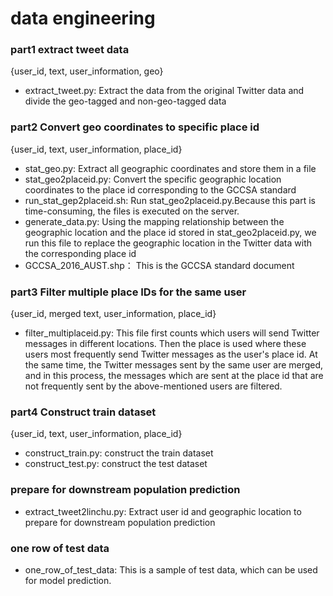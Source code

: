 # data engineering

### part1 extract tweet data
{user_id, text, user_information, geo}
* extract_tweet.py: 
  Extract the data from the original Twitter data and divide the geo-tagged and non-geo-tagged data
  
### part2 Convert geo coordinates to specific place id
{user_id, text, user_information, place_id}
* stat_geo.py:
  Extract all geographic coordinates and store them in a file
* stat_geo2placeid.py:
  Convert the specific geographic location coordinates to the place id corresponding to the GCCSA standard
* run_stat_gep2placeid.sh:
  Run stat_geo2placeid.py.Because this part is time-consuming, the files is executed on the server.
* generate_data.py:
  Using the mapping relationship between the geographic location and the place id stored in stat_geo2placeid.py, we run 
  this file to replace the geographic location in the Twitter data with the corresponding place id
* GCCSA_2016_AUST.shp：
  This is the GCCSA standard document

### part3 Filter multiple place IDs for the same user
{user_id, merged text, user_information, place_id}
* filter_multiplaceid.py:
  This file first counts which users will send Twitter messages in different locations. Then  the place is used where 
  these users most frequently send Twitter messages as the user's place id. At the same time, the Twitter messages sent 
  by the same user are merged, and in this process, the messages which are sent at the place id that are not frequently 
  sent by the above-mentioned users are filtered.

### part4 Construct train dataset
{user_id, text, user_information, place_id}
* construct_train.py:
  construct the train dataset
* construct_test.py:
  construct the test dataset

### prepare for downstream population prediction
* extract_tweet2linchu.py: 
  Extract user id and geographic location to prepare for downstream population prediction

### one row of test data
* one_row_of_test_data: 
  This is a sample of test data, which can be used for model prediction.


